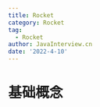 ```yaml
---
title: Rocket
category: Rocket
tag:
  - Rocket
author: JavaInterview.cn
date: '2022-4-10'
---
```


# 基础概念
